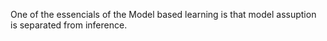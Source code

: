 
One of the essencials of the Model based learning is that model assuption is separated from inference.
